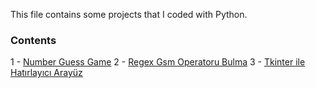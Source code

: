 This file contains some projects that I coded with Python.

### Contents

1 - [Number Guess Game](https://github.com/samettyldrm/myprojects/blob/main/number-guess-game.py)
2 - [Regex Gsm Operatoru Bulma](https://github.com/samettyldrm/myprojects/blob/main/regex-gsm-operatoru-bul.py)
3 - [Tkinter ile Hatırlayıcı Arayüz](https://github.com/samettyldrm/myprojects/blob/main/tkinter-hatirlatici-arayuz.py)
